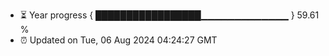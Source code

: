 - ⏳ Year progress { █████████████████▁▁▁▁▁▁▁▁▁▁▁▁▁ } 59.61 %
- ⏰ Updated on Tue, 06 Aug 2024 04:24:27 GMT


